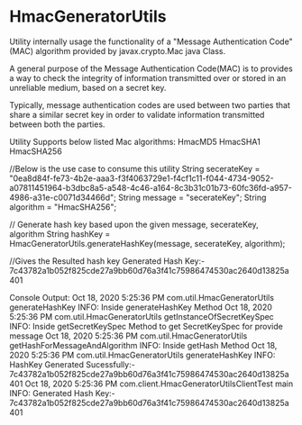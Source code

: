 # HmacGeneratorUtils


Utility internally usage the functionality of a "Message Authentication Code" (MAC) algorithm provided by javax.crypto.Mac java Class.

A general purpose of the  Message Authentication Code(MAC) is to provides a way to check the integrity of information transmitted over or stored in an unreliable medium, based on a secret key.

Typically, message authentication codes are used between two parties that share a similar secret key in order to validate information transmitted between both the parties.

Utility Supports below listed Mac algorithms:
HmacMD5
HmacSHA1
HmacSHA256

//Below is the use case to consume this utility
String secerateKey = "0ea8d84f-fe73-4b2e-aaa3-f3f4063729e1-f4cf1c11-f044-4734-9052-a07811451964-b3dbc8a5-a548-4c46-a164-8c3b31c01b73-60fc36fd-a957-4986-a31e-c0071d34466d";
String message = "secerateKey";
String algorithm = "HmacSHA256";

// Generate hash key based upon the given message, secerateKey, algorithm
String hashKey = HmacGeneratorUtils.generateHashKey(message, secerateKey, algorithm);

//Gives the Resulted hash key
Generated Hash Key:- 7c43782a1b052f825cde27a9bb60d76a3f41c75986474530ac2640d13825a401

Console Output:
Oct 18, 2020 5:25:36 PM com.util.HmacGeneratorUtils generateHashKey
INFO: Inside generateHashKey Method
Oct 18, 2020 5:25:36 PM com.util.HmacGeneratorUtils getInstanceOfSecretKeySpec
INFO: Inside getSecretKeySpec Method to get SecretKeySpec for provide message
Oct 18, 2020 5:25:36 PM com.util.HmacGeneratorUtils getHashForMessageAndAlgorithm
INFO: Inside getHash Method
Oct 18, 2020 5:25:36 PM com.util.HmacGeneratorUtils generateHashKey
INFO: HashKey Generated Sucessfully:- 7c43782a1b052f825cde27a9bb60d76a3f41c75986474530ac2640d13825a401
Oct 18, 2020 5:25:36 PM com.client.HmacGeneratorUtilsClientTest main
INFO: Generated Hash Key:- 7c43782a1b052f825cde27a9bb60d76a3f41c75986474530ac2640d13825a401

